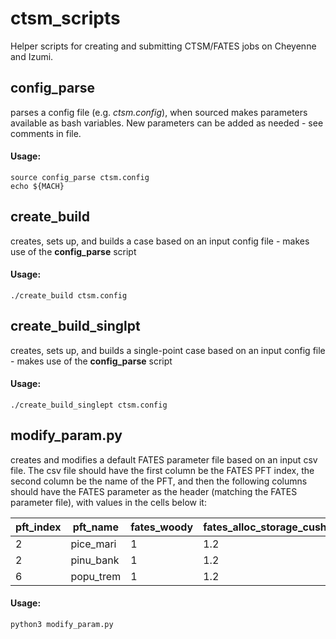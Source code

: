 # ctsm_scripts

Helper scripts for creating and submitting CTSM/FATES jobs on Cheyenne and Izumi.

## config_parse

parses a config file (e.g. *ctsm.config*), when sourced makes parameters available as bash variables. New parameters can be added as needed - see comments in file.

#### Usage:

    source config_parse ctsm.config
    echo ${MACH}
    
## create_build

creates, sets up, and builds a case based on an input config file - makes use of the **config_parse** script

#### Usage:

    ./create_build ctsm.config
    

## create_build_singlpt

creates, sets up, and builds a single-point case based on an input config file - makes use of the **config_parse** script

#### Usage:

    ./create_build_singlept ctsm.config
    
 
## modify_param.py

creates and modifies a default FATES parameter file based on an input csv file. The csv file should have the first column be the FATES PFT index, the second column be the name of the PFT, and then the following columns should have the FATES parameter as the header (matching the FATES parameter file), with values in the cells below it:

| pft_index       | pft_name        | fates_woody     | fates_alloc_storage_cushion |
| --------------- | --------------- | --------------- |  -------------------------- |
| 2 | pice_mari | 1 | 1.2 | 
| 2 | pinu_bank | 1| 1.2 |
| 6 | popu_trem | 1| 1.2 |

#### Usage:

    python3 modify_param.py
